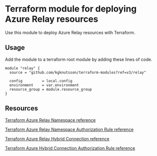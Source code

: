 # Terraform module for deploying Azure Relay resources

Use this module to deploy Azure Relay resources with Terraform.

## Usage

Add the module to a terraform root module by adding these lines of code.

```hcl
module "relay" {
  source = "github.com/kgknutsson/terraform-modules?ref=v3/relay"

  config         = local.config
  environment    = var.environment
  resource_group = module.resource_group
}
```

## Resources

[Terraform Azure Relay Namespace reference](https://registry.terraform.io/providers/hashicorp/azurerm/latest/docs/resources/relay_namespace)

[Terraform Azure Relay Namespace Authorization Rule reference](https://registry.terraform.io/providers/hashicorp/azurerm/latest/docs/resources/relay_namespace_authorization_rule)

[Terraform Azure Relay Hybrid Connection reference](https://registry.terraform.io/providers/hashicorp/azurerm/latest/docs/resources/relay_hybrid_connection)

[Terraform Azure Hybrid Connection Authorization Rule reference](https://registry.terraform.io/providers/hashicorp/azurerm/latest/docs/resources/relay_hybrid_connection_authorization_rule)
